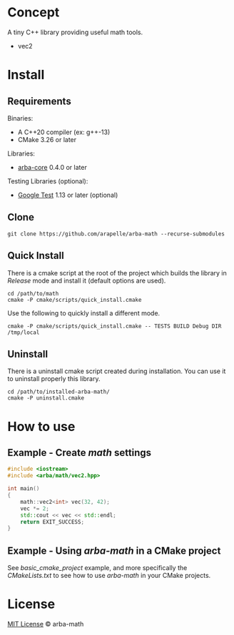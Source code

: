 # Concept

A tiny C++ library providing useful math tools.

- vec2

# Install

## Requirements

Binaries:

- A C++20 compiler (ex: g++-13)
- CMake 3.26 or later

Libraries:

- [arba-core](https://github.com/arapelle/arba-core) 0.4.0 or later

Testing Libraries (optional):

- [Google Test](https://github.com/google/googletest) 1.13 or later (optional)

## Clone

```
git clone https://github.com/arapelle/arba-math --recurse-submodules
```

## Quick Install

There is a cmake script at the root of the project which builds the library in *Release* mode and install it (default options are used).

```
cd /path/to/math
cmake -P cmake/scripts/quick_install.cmake
```

Use the following to quickly install a different mode.

```
cmake -P cmake/scripts/quick_install.cmake -- TESTS BUILD Debug DIR /tmp/local
```

## Uninstall

There is a uninstall cmake script created during installation. You can use it to uninstall properly this library.

```
cd /path/to/installed-arba-math/
cmake -P uninstall.cmake
```

# How to use

## Example - Create *math* settings

```c++
#include <iostream>
#include <arba/math/vec2.hpp>

int main()
{
    math::vec2<int> vec(32, 42);
    vec *= 2;
    std::cout << vec << std::endl;
    return EXIT_SUCCESS;
}
```

## Example - Using *arba-math* in a CMake project

See *basic_cmake_project* example, and more specifically the *CMakeLists.txt* to see how to use *arba-math* in your CMake projects.

# License

[MIT License](./LICENSE.md) © arba-math
